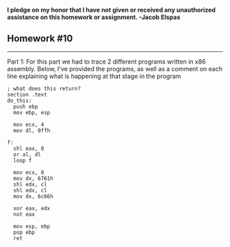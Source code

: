 <b>I pledge on my honor that I have not given or received any unauthorized assistance on this homework or assignment. -Jacob Elspas</b>

<h2>Homework #10</h2>
  
---
Part 1: 
For this part we had to trace 2 different programs written in x86 assembly. Below, I've provided the programs, as well as a comment on each line explaining what is happening at that stage in the program

``` 
; what does this return?
section .text
do_this:
  push ebp
  mov ebp, esp

  mov ecx, 4
  mov dl, 0ffh

f:
  shl eax, 8
  or al, dl
  loop f

  mov ecx, 8
  mov dx, 6761h
  shl edx, cl
  shl edx, cl
  mov dx, 6c66h

  xor eax, edx
  not eax

  mov esp, ebp
  pop ebp
  ret 
  ```
